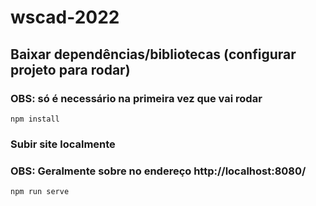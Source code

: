 # wscad-2022

## Baixar dependências/bibliotecas (configurar projeto para rodar)
### OBS: só é necessário na primeira vez que vai rodar
```
npm install
```

### Subir site localmente
### OBS: Geralmente sobre no endereço http://localhost:8080/ 
```
npm run serve
```
